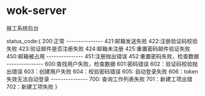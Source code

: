 # wok-server
报工系统后台

status_code:{
	200:正常
	---------------
	421:邮箱发送失败
	422:注册验证码校验失败
	423:验证邮件是否注册失败
	424:邮箱未注册
	425:重置密码邮件验证失败
	450:邮箱被占用
	---------------
	451:注册抛出错误
	452:重置密码失败，检查数据
	---------------
	600:查找用户失败，检查数据
	601:密码错误
	602：验证码校验抛出错误
	603：创建用户失败
	604：校验密码错误
	605: 自动登录失败
	606：token失效无法自动登录
	---------------
	700: 查询工作列表失败
	701：新建工项出错
	702：新建工项失败
}